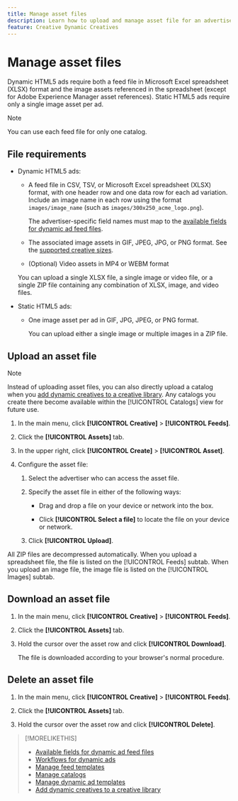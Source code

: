 ```yaml
---
title: Manage asset files
description: Learn how to upload and manage asset file for an advertiser.
feature: Creative Dynamic Creatives
---
```

# Manage asset files

Dynamic HTML5 ads require both a feed file in Microsoft Excel spreadsheet (XLSX) format and the image assets referenced in the spreadsheet (except for Adobe Experience Manager asset references). Static HTML5 ads require only a single image asset per ad.


>[!NOTE]
>
> You can use each feed file for only one catalog.

## File requirements

* Dynamic HTML5 ads:

  * A feed file in CSV, TSV, or Microsoft Excel spreadsheet (XLSX) format, with one header row and one data row for each ad variation. Include an image name in each row using the format `images/image_name` (such as `images/300x250_acme_logo.png`).

    The advertiser-specific field names must map to the [available fields for dynamic ad feed files](/help/creative/appendix-available-feed-fields.md).

  * The associated image assets in GIF, JPEG, JPG, or PNG format.<!-- Is this true: The maximum file size is two (2) MB. --> See the [supported creative sizes](/help/creative/creative-libraries/creative-sizes.md).
  
  * (Optional) Video assets in MP4 or WEBM format

  You can upload a single XLSX file, a single image or video file, or a single ZIP file containing any combination of XLSX, image, and video files.<!-- Check w/eng re any limitations or best practices WRT number of files and filesize allowed -->

* Static HTML5 ads:

  * One image asset per ad in GIF, JPG, JPEG, or PNG format.

    You can upload either a single image or multiple images in a ZIP file.<!-- Check w/eng re any limitations or best practices WRT number of files and filesize allowed -->

## Upload an asset file

>[!NOTE]
>
>Instead of uploading asset files, you can also directly upload a catalog when you [add dynamic creatives to a creative library](/help/creative/creative-libraries/creative-add-dynamic.md). Any catalogs you create there become available within the [!UICONTROL Catalogs] view for future use.

1. In the main menu, click **[!UICONTROL Creative]** > **[!UICONTROL Feeds]**.

1. Click the **[!UICONTROL Assets]** tab.

1. In the upper right, click  **[!UICONTROL Create]** >  **[!UICONTROL Asset]**.

1. Configure the asset file:

   1. Select the advertiser who can access the asset file.

   1. Specify the asset file in either of the following ways:

      * Drag and drop a file on your device or network into the box.
      
      * Click **[!UICONTROL Select a file]** to locate the file on your device or network.

   1. Click **[!UICONTROL Upload]**.

All ZIP files are decompressed automatically. When you upload a spreadsheet file, the file is listed on the [!UICONTROL Feeds] subtab. When you upload an image file, the image file is listed on the [!UICONTROL Images] subtab.

## Download an asset file

1. In the main menu, click **[!UICONTROL Creative]** > **[!UICONTROL Feeds]**.

1. Click the **[!UICONTROL Assets]** tab.

1. Hold the cursor over the asset row and click **[!UICONTROL Download]**.

   The file is downloaded according to your browser's normal procedure.

## Delete an asset file

1. In the main menu, click **[!UICONTROL Creative]** > **[!UICONTROL Feeds]**.

1. Click the **[!UICONTROL Assets]** tab.

1. Hold the cursor over the asset row and click **[!UICONTROL Delete]**.

>[!MORELIKETHIS]
>
>* [Available fields for dynamic ad feed files](/help/creative/appendix-available-feed-fields.md)
>* [Workflows for dynamic ads](/help/creative/introduction/workflow-dynamic-ads.md)
>* [Manage feed templates](/help/creative/feeds/feed-template-manage.md)
>* [Manage catalogs](/help/creative/feeds/catalog-manage.md)
>* [Manage dynamic ad templates](/help/creative/ad-templates/ad-template-manage.md)
>* [Add dynamic creatives to a creative library](/help/creative/creative-libraries/creative-add-dynamic.md)
